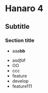 # Hanaro 4

## Subtitle

### Section title
* aaa**bb**
- asd*fa*f
- OO
- ccc
- feature
- develop
- feature111
